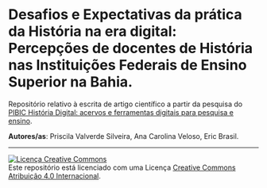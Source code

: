 # Desafios e Expectativas da prática da História na era digital: Percepções de docentes de História nas Instituições Federais de Ensino Superior na Bahia.

Repositório relativo à escrita de artigo científico a partir da pesquisa do [PIBIC História Digital: acervos e ferramentas digitais para pesquisa e ensino](https://github.com/Curso-de-Historia-Unilab-Males/historia-digital-PIBIC).

**Autores/as**: Priscila Valverde Silveira, Ana Carolina Veloso, Eric Brasil.

---

<a rel="license" href="http://creativecommons.org/licenses/by/4.0/"><img alt="Licença Creative Commons" style="border-width:0" src="https://i.creativecommons.org/l/by/4.0/88x31.png" /></a><br />Este repositório está licenciado com uma Licença <a rel="license" href="http://creativecommons.org/licenses/by/4.0/">Creative Commons Atribuição 4.0 Internacional</a>.
